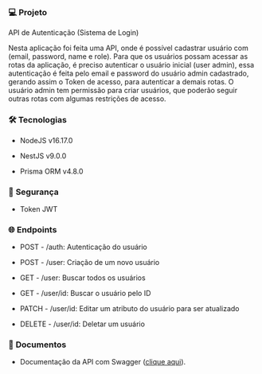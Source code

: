 ### 💻 **Projeto**

API de Autenticação (Sistema de Login)

Nesta aplicação foi feita uma API, onde é possível cadastrar usuário com (email, password, name e role).
Para que os usuários possam acessar as rotas da aplicação, é preciso autenticar o usuário inicial (user admin), essa autenticação é feita pelo email e password do usuário admin cadastrado, gerando assim o Token de acesso, para autenticar a demais rotas. O usuário admin tem permissão para criar usuários, que poderão seguir outras rotas com algumas restrições de acesso.

### 🛠️ **Tecnologias**

- NodeJS v16.17.0

- NestJS v9.0.0

- Prisma ORM v4.8.0

### 🔐 **Segurança**

- Token JWT

### 🌐 **Endpoints**

- POST - /auth: Autenticação do usuário

- POST - /user: Criação de um novo usuário

- GET - /user: Buscar todos os usuários

- GET - /user/id: Buscar o usuário pelo ID

- PATCH - /user/id: Editar um atributo do usuário para ser atualizado

- DELETE - /user/id: Deletar um usuário

### 📄 **Documentos**

- Documentação da API com Swagger ([clique aqui](http://localhost:3000/api)).

